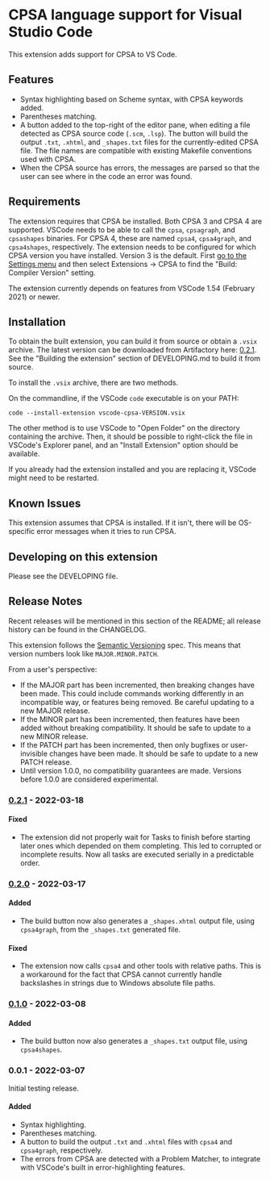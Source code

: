 # CPSA language support for Visual Studio Code

This extension adds support for CPSA to VS Code.

## Features

- Syntax highlighting based on Scheme syntax, with CPSA keywords added.
- Parentheses matching.
- A button added to the top-right of the editor pane, when editing a file
  detected as CPSA source code (`.scm`, `.lsp`). The button will build the
  output `.txt`, `.xhtml`, and `_shapes.txt` files for the
  currently-edited CPSA file. The file names are compatible with existing
  Makefile conventions used with CPSA.
- When the CPSA source has errors, the messages are parsed so that the
  user can see where in the code an error was found.

## Requirements

The extension requires that CPSA be installed. Both CPSA 3 and CPSA 4 are
supported.  VSCode needs to be able to call the `cpsa`, `cpsagraph`, and
`cpsashapes` binaries. For CPSA 4, these are named `cpsa4`, `cpsa4graph`,
and `cpsa4shapes`, respectively.
The extension needs to be configured for which CPSA version you have
installed. Version 3 is the default. First
[go to the Settings menu](https://code.visualstudio.com/docs/getstarted/settings#_settings-editor)
and then select Extensions -> CPSA to find the "Build: Compiler Version"
setting.

The extension currently depends on features from VSCode 1.54 (February
2021) or newer.

## Installation

To obtain the built extension, you can build it from source or obtain a
`.vsix` archive. The latest version can be downloaded from Artifactory
here: [0.2.1]. See the "Building the extension" section of DEVELOPING.md
to build it from source.

To install the `.vsix` archive, there are two methods.

On the commandline, if the VSCode `code` executable is on your PATH:

    code --install-extension vscode-cpsa-VERSION.vsix

The other method is to use VSCode to "Open Folder" on the directory
containing the archive. Then, it should be possible to right-click the
file in VSCode's Explorer panel, and an "Install Extension" option should
be available.

If you already had the extension installed and you are replacing it,
VSCode might need to be restarted.

## Known Issues

This extension assumes that CPSA is installed. If it isn't, there will be
OS-specific error messages when it tries to run CPSA.

## Developing on this extension

Please see the DEVELOPING file.

## Release Notes

Recent releases will be mentioned in this section of the README;
all release history can be found in the CHANGELOG.

This extension follows the [Semantic Versioning](https://semver.org/spec/v2.0.0.html) spec.
This means that version numbers look like `MAJOR.MINOR.PATCH`.

From a user's perspective:

- If the MAJOR part has been incremented, then breaking changes have been
  made. This could include commands working differently in an incompatible
  way, or features being removed. Be careful updating to a new MAJOR
  release.
- If the MINOR part has been incremented, then features have been added
  without breaking compatibility. It should be safe to update to a new
  MINOR release.
- If the PATCH part has been incremented, then only bugfixes or
  user-invisible changes have been made. It should be safe to update to a
  new PATCH release.
- Until version 1.0.0, no compatibility guarantees are made. Versions
  before 1.0.0 are considered experimental.

### [0.2.1] - 2022-03-18

#### Fixed

- The extension did not properly wait for Tasks to finish before starting
  later ones which depended on them completing. This led to corrupted or
  incomplete results. Now all tasks are executed serially in a predictable
  order.

### [0.2.0] - 2022-03-17

#### Added

- The build button now also generates a `_shapes.xhtml` output file, using
  `cpsa4graph`, from the `_shapes.txt` generated file.

#### Fixed

- The extension now calls `cpsa4` and other tools with relative paths. This is
  a workaround for the fact that CPSA cannot currently handle backslashes in
  strings due to Windows absolute file paths.

### [0.1.0] - 2022-03-08

#### Added

- The build button now also generates a `_shapes.txt` output file, using
  `cpsa4shapes`.

### 0.0.1 - 2022-03-07

Initial testing release.

#### Added

- Syntax highlighting.
- Parentheses matching.
- A button to build the output `.txt` and `.xhtml` files with `cpsa4` and
  `cpsa4graph`, respectively.
- The errors from CPSA are detected with a Problem Matcher, to integrate
  with VSCode's built in error-highlighting features.

[0.2.1]: https://artifacts.mitre.org/artifactory/generic-vscode-cpsa-local/vscode-cpsa-0.2.1.vsix
[0.2.0]: https://artifacts.mitre.org/artifactory/generic-vscode-cpsa-local/vscode-cpsa-0.2.0.vsix
[0.1.0]: https://artifacts.mitre.org/artifactory/generic-vscode-cpsa-local/vscode-cpsa-0.1.0.vsix
